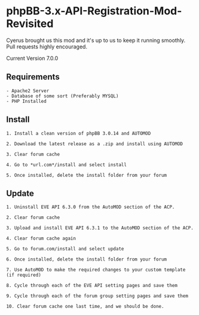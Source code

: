 # phpBB-3.x-API-Registration-Mod-Revisited


Cyerus brought us this mod and it's up to us to keep it running smoothly. Pull requests highly encouraged.

Current Version 7.0.0

Requirements
-----------
```
- Apache2 Server
- Database of some sort (Preferably MYSQL)
- PHP Installed
```

Install
-----------
```
1. Install a clean version of phpBB 3.0.14 and AUTOMOD

2. Download the latest release as a .zip and install using AUTOMOD

3. Clear forum cache

4. Go to *url.com*/install and select install

5. Once installed, delete the install folder from your forum
```

Update
-----------
```
1. Uninstall EVE API 6.3.0 from the AutoMOD section of the ACP.

2. Clear forum cache

3. Upload and install EVE API 6.3.1 to the AutoMOD section of the ACP.

4. Clear forum cache again

5. Go to forum.com/install and select update

6. Once installed, delete the install folder from your forum

7. Use AutoMOD to make the required changes to your custom template (if required)

8. Cycle through each of the EVE API setting pages and save them

9. Cycle through each of the forum group setting pages and save them

10. Clear forum cache one last time, and we should be done.
```

